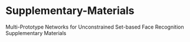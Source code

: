 # Supplementary-Materials
Multi-Prototype Networks for Unconstrained Set-based Face Recognition Supplementary Materials

